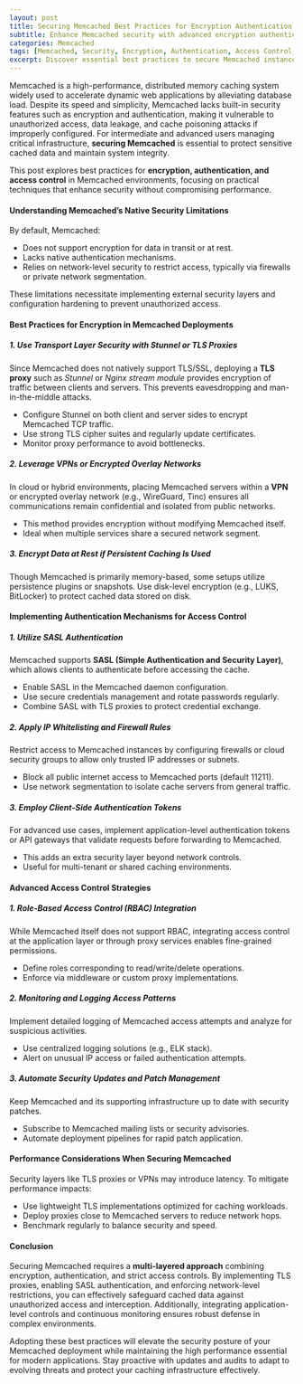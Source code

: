 ```yaml
---
layout: post
title: Securing Memcached Best Practices for Encryption Authentication and Access Control
subtitle: Enhance Memcached security with advanced encryption authentication and access control techniques for robust data protection
categories: Memcached
tags: [Memcached, Security, Encryption, Authentication, Access Control, Big Data, Caching, Performance]
excerpt: Discover essential best practices to secure Memcached instances using encryption authentication and access control to safeguard your cache infrastructure effectively.
---
```

Memcached is a high-performance, distributed memory caching system widely used to accelerate dynamic web applications by alleviating database load. Despite its speed and simplicity, Memcached lacks built-in security features such as encryption and authentication, making it vulnerable to unauthorized access, data leakage, and cache poisoning attacks if improperly configured. For intermediate and advanced users managing critical infrastructure, **securing Memcached** is essential to protect sensitive cached data and maintain system integrity.

This post explores best practices for **encryption, authentication, and access control** in Memcached environments, focusing on practical techniques that enhance security without compromising performance.

#### Understanding Memcached’s Native Security Limitations

By default, Memcached:

- Does not support encryption for data in transit or at rest.
- Lacks native authentication mechanisms.
- Relies on network-level security to restrict access, typically via firewalls or private network segmentation.

These limitations necessitate implementing external security layers and configuration hardening to prevent unauthorized access.

#### Best Practices for Encryption in Memcached Deployments

##### 1. Use Transport Layer Security with Stunnel or TLS Proxies

Since Memcached does not natively support TLS/SSL, deploying a **TLS proxy** such as *Stunnel* or *Nginx stream module* provides encryption of traffic between clients and servers. This prevents eavesdropping and man-in-the-middle attacks.

- Configure Stunnel on both client and server sides to encrypt Memcached TCP traffic.
- Use strong TLS cipher suites and regularly update certificates.
- Monitor proxy performance to avoid bottlenecks.

##### 2. Leverage VPNs or Encrypted Overlay Networks

In cloud or hybrid environments, placing Memcached servers within a **VPN** or encrypted overlay network (e.g., WireGuard, Tinc) ensures all communications remain confidential and isolated from public networks.

- This method provides encryption without modifying Memcached itself.
- Ideal when multiple services share a secured network segment.

##### 3. Encrypt Data at Rest if Persistent Caching Is Used

Though Memcached is primarily memory-based, some setups utilize persistence plugins or snapshots. Use disk-level encryption (e.g., LUKS, BitLocker) to protect cached data stored on disk.

#### Implementing Authentication Mechanisms for Access Control

##### 1. Utilize SASL Authentication

Memcached supports **SASL (Simple Authentication and Security Layer)**, which allows clients to authenticate before accessing the cache.

- Enable SASL in the Memcached daemon configuration.
- Use secure credentials management and rotate passwords regularly.
- Combine SASL with TLS proxies to protect credential exchange.

##### 2. Apply IP Whitelisting and Firewall Rules

Restrict access to Memcached instances by configuring firewalls or cloud security groups to allow only trusted IP addresses or subnets.

- Block all public internet access to Memcached ports (default 11211).
- Use network segmentation to isolate cache servers from general traffic.

##### 3. Employ Client-Side Authentication Tokens

For advanced use cases, implement application-level authentication tokens or API gateways that validate requests before forwarding to Memcached.

- This adds an extra security layer beyond network controls.
- Useful for multi-tenant or shared caching environments.

#### Advanced Access Control Strategies

##### 1. Role-Based Access Control (RBAC) Integration

While Memcached itself does not support RBAC, integrating access control at the application layer or through proxy services enables fine-grained permissions.

- Define roles corresponding to read/write/delete operations.
- Enforce via middleware or custom proxy implementations.

##### 2. Monitoring and Logging Access Patterns

Implement detailed logging of Memcached access attempts and analyze for suspicious activities.

- Use centralized logging solutions (e.g., ELK stack).
- Alert on unusual IP access or failed authentication attempts.

##### 3. Automate Security Updates and Patch Management

Keep Memcached and its supporting infrastructure up to date with security patches.

- Subscribe to Memcached mailing lists or security advisories.
- Automate deployment pipelines for rapid patch application.

#### Performance Considerations When Securing Memcached

Security layers like TLS proxies or VPNs may introduce latency. To mitigate performance impacts:

- Use lightweight TLS implementations optimized for caching workloads.
- Deploy proxies close to Memcached servers to reduce network hops.
- Benchmark regularly to balance security and speed.

#### Conclusion

Securing Memcached requires a **multi-layered approach** combining encryption, authentication, and strict access controls. By implementing TLS proxies, enabling SASL authentication, and enforcing network-level restrictions, you can effectively safeguard cached data against unauthorized access and interception. Additionally, integrating application-level controls and continuous monitoring ensures robust defense in complex environments.

Adopting these best practices will elevate the security posture of your Memcached deployment while maintaining the high performance essential for modern applications. Stay proactive with updates and audits to adapt to evolving threats and protect your caching infrastructure effectively.
